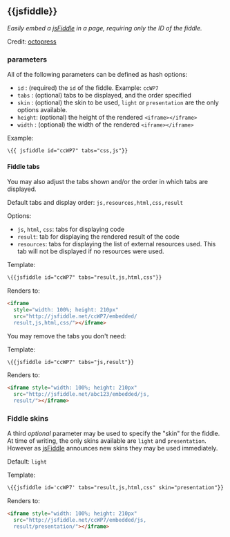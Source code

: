 ## \{{jsfiddle}} <a id="jsfiddle" name="jsfiddle" class="anchor"><span class="glyphicon glyphicon-link"></span></a>
_Easily embed a [jsFiddle](http://jsfiddle.net) in a page, requiring only the ID of the fiddle._

Credit: [octopress](http://octopress.org/docs/plugins/jsfiddle-tag/)

### parameters

All of the following parameters can be defined as hash options:

* `id`    : (required) the `id` of the fiddle. Example: `ccWP7`
* `tabs`  : (optional) tabs to be displayed, and the order specified
* `skin`  : (optional) the skin to be used, `light` or `presentation` are the only options available.
* `height`: (optional) the height of the rendered `<iframe></iframe>`
* `width` : (optional) the width of the rendered `<iframe></iframe>`

Example:

```html
\{{ jsfiddle id="ccWP7" tabs="css,js"}}
```

#### Fiddle tabs
You may also adjust the tabs shown and/or the order in which tabs are displayed.

Default tabs and display order: `js,resources,html,css,result`

Options:
* `js`, `html`, `css`: tabs for displaying code
* `result`: tab for displaying the rendered result of the code
* `resources`: tabs for displaying the list of external resources used. This tab will not be displayed if no resources were used.

Template:

```html
\{{jsfiddle id="ccWP7" tabs="result,js,html,css"}}
```

Renders to:

```html
<iframe
  style="width: 100%; height: 210px"
  src="http://jsfiddle.net/ccWP7/embedded/
  result,js,html,css/"></iframe>
```

You may remove the tabs you don't need:

Template:

```html
\{{jsfiddle id="ccWP7" tabs="js,result"}}
```

Renders to:

```html
<iframe style="width: 100%; height: 210px"
  src="http://jsfiddle.net/abc123/embedded/js,
  result/"></iframe>
```

### Fiddle skins
A third _optional_ parameter may be used to specify the "skin" for the fiddle. At time of writing, the only skins available are `light` and `presentation`.
However as [jsFiddle](http://jsfiddle.net) announces new skins they may be used immediately.

Default: `light`

Template:

```html
\{{jsfiddle id='ccWP7' tabs="result,js,html,css" skin="presentation"}}
```

Renders to:

```html
<iframe style="width: 100%; height: 210px"
  src="http://jsfiddle.net/ccWP7/embedded/js,
  result/presentation/"></iframe>
```
